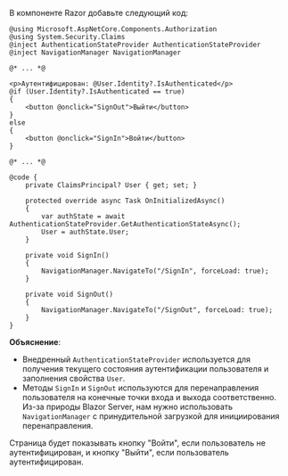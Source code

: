 В компоненте Razor добавьте следующий код:

```cshtml title="Components/Pages/Index.razor"
@using Microsoft.AspNetCore.Components.Authorization
@using System.Security.Claims
@inject AuthenticationStateProvider AuthenticationStateProvider
@inject NavigationManager NavigationManager

@* ... *@

<p>Аутентифицирован: @User.Identity?.IsAuthenticated</p>
@if (User.Identity?.IsAuthenticated == true)
{
    <button @onclick="SignOut">Выйти</button>
}
else
{
    <button @onclick="SignIn">Войти</button>
}

@* ... *@

@code {
    private ClaimsPrincipal? User { get; set; }

    protected override async Task OnInitializedAsync()
    {
        var authState = await AuthenticationStateProvider.GetAuthenticationStateAsync();
        User = authState.User;
    }

    private void SignIn()
    {
        NavigationManager.NavigateTo("/SignIn", forceLoad: true);
    }

    private void SignOut()
    {
        NavigationManager.NavigateTo("/SignOut", forceLoad: true);
    }
}
```

**Объяснение**:

- Внедренный `AuthenticationStateProvider` используется для получения текущего состояния аутентификации пользователя и заполнения свойства `User`.
- Методы `SignIn` и `SignOut` используются для перенаправления пользователя на конечные точки входа и выхода соответственно. Из-за природы Blazor Server, нам нужно использовать `NavigationManager` с принудительной загрузкой для инициирования перенаправления.

Страница будет показывать кнопку "Войти", если пользователь не аутентифицирован, и кнопку "Выйти", если пользователь аутентифицирован.
